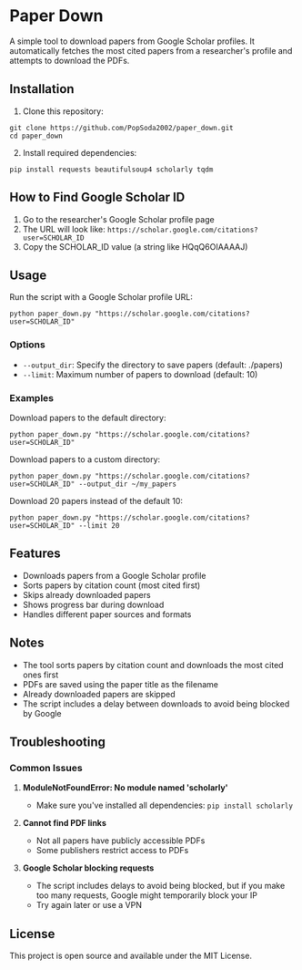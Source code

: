 # Paper Down

A simple tool to download papers from Google Scholar profiles. It automatically fetches the most cited papers from a researcher's profile and attempts to download the PDFs.

## Installation

1. Clone this repository:
```
git clone https://github.com/PopSoda2002/paper_down.git
cd paper_down
```

2. Install required dependencies:
```
pip install requests beautifulsoup4 scholarly tqdm
```

## How to Find Google Scholar ID

1. Go to the researcher's Google Scholar profile page
2. The URL will look like: `https://scholar.google.com/citations?user=SCHOLAR_ID`
3. Copy the SCHOLAR_ID value (a string like HQqQ6OIAAAAJ)

## Usage

Run the script with a Google Scholar profile URL:

```
python paper_down.py "https://scholar.google.com/citations?user=SCHOLAR_ID"
```

### Options

- `--output_dir`: Specify the directory to save papers (default: ./papers)
- `--limit`: Maximum number of papers to download (default: 10)

### Examples

Download papers to the default directory:
```
python paper_down.py "https://scholar.google.com/citations?user=SCHOLAR_ID"
```

Download papers to a custom directory:
```
python paper_down.py "https://scholar.google.com/citations?user=SCHOLAR_ID" --output_dir ~/my_papers
```

Download 20 papers instead of the default 10:
```
python paper_down.py "https://scholar.google.com/citations?user=SCHOLAR_ID" --limit 20
```

## Features

- Downloads papers from a Google Scholar profile
- Sorts papers by citation count (most cited first)
- Skips already downloaded papers
- Shows progress bar during download
- Handles different paper sources and formats

## Notes

- The tool sorts papers by citation count and downloads the most cited ones first
- PDFs are saved using the paper title as the filename
- Already downloaded papers are skipped
- The script includes a delay between downloads to avoid being blocked by Google

## Troubleshooting

### Common Issues

1. **ModuleNotFoundError: No module named 'scholarly'**
   - Make sure you've installed all dependencies: `pip install scholarly`

2. **Cannot find PDF links**
   - Not all papers have publicly accessible PDFs
   - Some publishers restrict access to PDFs

3. **Google Scholar blocking requests**
   - The script includes delays to avoid being blocked, but if you make too many requests, Google might temporarily block your IP
   - Try again later or use a VPN

## License

This project is open source and available under the MIT License. 